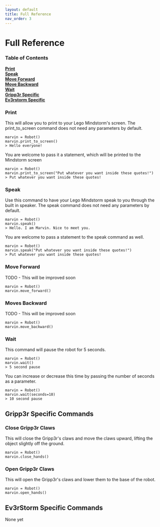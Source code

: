 ```yaml
---
layout: default
title: Full Reference
nav_order: 3
---
```

# Full Reference
### Table of Contents
**[Print](#print)**<br>
**[Speak](#speak)**<br>
**[Move Forward](#move-forward)**<br>
**[Move Backward](#moves-backward)**<br>
**[Wait](#wait)**<br>
**[Gripp3r Specific](#gripp3r-specific-commands)**<br>
**[Ev3rstorm Specific](#ev3rstorm-specific-commands)**<br>


### Print
This will allow you to print to your Lego Mindstorm's screen.
The print_to_screen command does not need any parameters by default.

```
marvin = Robot()
marvin.print_to_screen()
> Hello everyone!
```

You are welcome to pass it a statement, which will be printed to the Mindstorm screen

```
marvin = Robot()
marvin.print_to_screen("Put whatever you want inside these quotes!")
> Put whatever you want inside these quotes!
```

### Speak
Use this command to have your Lego Mindstorm speak to you through the 
built in speaker. The speak command does not need any parameters 
by default.

```
marvin = Robot()
marvin.speak()
> Hello. I am Marvin. Nice to meet you.
```

You are welcome to pass a statement to the speak command as well.
```
marvin = Robot()
marvin.speak("Put whatever you want inside these quotes!")
> Put whatever you want inside these quotes!
```

### Move Forward
TODO - This will be improved soon
```
marvin = Robot()
marvin.move_forward()
```

### Moves Backward
TODO - This will be improved soon
```
marvin = Robot()
marvin.move_backward()
```

### Wait
This command will pause the robot for 5 seconds.
```
marvin = Robot()
marvin.wait()
> 5 second pause
```

You can increase or decrease this time by passing the number of seconds
as a parameter.
```
marvin = Robot()
marvin.wait(seconds=10)
> 10 second pause
```

## Gripp3r Specific Commands

### Close Gripp3r Claws
This will close the Gripp3r's claws and move the claws upward, lifting
the object slightly off the ground.
```
marvin = Robot()
marvin.close_hands()
```

### Open Gripp3r Claws
This will open the Gripp3r's claws and lower them to the base of the robot.
```
marvin = Robot()
marvin.open_hands()
```

## Ev3rStorm Specific Commands

None yet